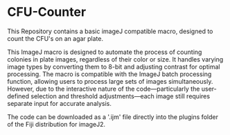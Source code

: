 # CFU-Counter
This Repository contains a basic imageJ compatible macro, designed to count the CFU's on an agar plate.

This ImageJ macro is designed to automate the process of counting colonies in plate images, regardless of their color or size. It handles varying image types by converting them to 8-bit and adjusting contrast for optimal processing. The macro is compatible with the ImageJ batch processing function, allowing users to process large sets of images simultaneously. However, due to the interactive nature of the code—particularly the user-defined selection and threshold adjustments—each image still requires separate input for accurate analysis.

The code can be downloaded as a '.ijm' file directly into the plugins folder of the Fiji distribution for imageJ2. 




